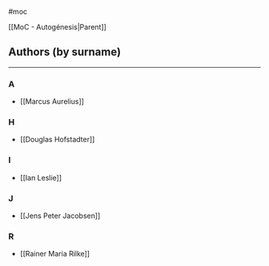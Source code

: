 #moc 

[[MoC - Autogénesis|Parent]]
## Authors (by surname)
---
### A
- [[Marcus Aurelius]]
### H
- [[Douglas Hofstadter]]
### I
- [[Ian Leslie]]
### J
- [[Jens Peter Jacobsen]]
### R
- [[Rainer Maria Rilke]]
